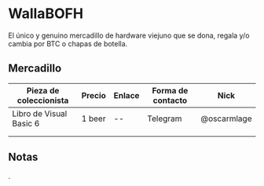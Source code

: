# WallaBOFH

El único y genuino mercadillo de hardware viejuno que se dona, regala y/o cambia por BTC o chapas de botella.

## Mercadillo

| Pieza de coleccionista  | Precio | Enlace | Forma de contacto | Nick        |
|-------------------------|--------|--------|-------------------|-------------|
| Libro de Visual Basic 6 | 1 beer | --     | Telegram          | @oscarmlage |
|                         |        |        |                   |             |
|                         |        |        |                   |             |

## Notas

.